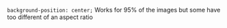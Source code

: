 `background-position: center;` Works for 95% of the images but some have too different of an aspect ratio

